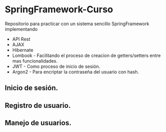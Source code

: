 # SpringFramework-Curso
Repositorio para practicar con un sistema sencillo SpringFramework implementando

- API Rest
- AJAX
- Hibernate
- Lombook - Facilitando el proceso de creacion de getters/setters entre mas funcionalidades.
- JWT - Como proceso de inicio de sesión.
- Argon2 - Para encriptar la contraseña del usuario con hash.


## Inicio de sesión.

## Registro de usuario.

## Manejo de usuarios.


